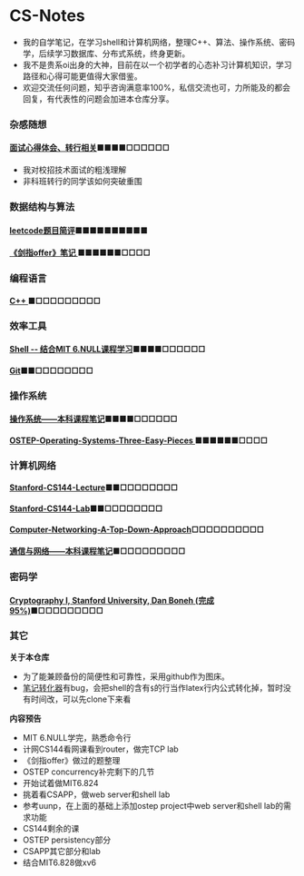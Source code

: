 # CS-Notes
* 我的自学笔记，在学习shell和计算机网络，整理C++、算法、操作系统、密码学，后续学习数据库、分布式系统，终身更新。
* 我不是贵系oi出身的大神，目前在以一个初学者的心态补习计算机知识，学习路径和心得可能更值得大家借鉴。
* 欢迎交流任何问题，知乎咨询满意率100%，私信交流也可，力所能及的都会回复，有代表性的问题会加进本仓库分享。

### 杂感随想

#### [面试心得体会、转行相关](https://github.com/huangrt01/CS-Notes/blob/master/Notes/Output/%E9%9D%A2%E8%AF%95%E5%BF%83%E5%BE%97%E4%BD%93%E4%BC%9A%E4%B8%8E%E8%BD%AC%E8%A1%8C%E7%9B%B8%E5%85%B3.md)■■■■□□□□□□

  * 我对校招技术面试的粗浅理解
  * 非科班转行的同学该如何突破重围

  

### 数据结构与算法

#### [leetcode题目简评](https://github.com/huangrt01/CS-Notes/blob/master/Notes/Output/leetcode%E9%A2%98%E7%9B%AE%E7%AE%80%E8%AF%84.md)■■■■■■■■■■

#### [《剑指offer》笔记 ](https://github.com/huangrt01/CS-Notes/blob/master/Notes/Output/%E3%80%8A%E5%89%91%E6%8C%87offer%E3%80%8B%E7%AC%94%E8%AE%B0.md)■■■■■■□□□□

### 编程语言

#### [C++ ](https://github.com/huangrt01/CS-Notes/blob/master/Notes/Output/C%2B%2B.md)■□□□□□□□□□

### 效率工具

#### [Shell   --  结合MIT 6.NULL课程学习](https://github.com/huangrt01/CS-Notes/blob/master/Notes/Output/Shell-MIT-6-NULL.md)■■■■□□□□□□

#### [Git](https://github.com/huangrt01/CS-Notes/blob/master/Notes/Output/git.md)■■□□□□□□□□

### 操作系统

#### [操作系统——本科课程笔记](https://github.com/huangrt01/CS-Notes/blob/master/Notes/Output/%E6%93%8D%E4%BD%9C%E7%B3%BB%E7%BB%9F.md)■■■■□□□□□□

#### [OSTEP-Operating-Systems-Three-Easy-Pieces ](https://github.com/huangrt01/CS-Notes/blob/master/Notes/Output/OSTEP-Operating-Systems-Three-Easy-Pieces.md)■■■■■■□□□□

### 计算机网络

#### [Stanford-CS144-Lecture](https://github.com/huangrt01/CS-Notes/blob/master/Notes/Output/Computer-Networking-Lecture-CS144-Stanford.md)■■□□□□□□□□

#### [Stanford-CS144-Lab](https://github.com/huangrt01/CS-Notes/blob/master/Notes/Output/Computer-Networking-Lab-CS144-Stanford.md)■■□□□□□□□□

#### [Computer-Networking-A-Top-Down-Approach](https://github.com/huangrt01/CS-Notes/blob/master/Notes/Output/Computer-Networking-A-Top-Down-Approach.md)□□□□□□□□□□

#### [通信与网络——本科课程笔记](https://github.com/huangrt01/CS-Notes/blob/master/Notes/%E9%80%9A%E4%BF%A1%E4%B8%8E%E7%BD%91%E7%BB%9C.md)■□□□□□□□□□

### 密码学

#### [Cryptography I, Stanford University, Dan Boneh (完成95%)](https://github.com/huangrt01/CS-Notes/blob/master/Notes/Output/Cryptography%20I%2C%20Stanford%20University%2C%20Coursera.md)■□□□□□□□□□

### 其它

**关于本仓库**

* 为了能兼顾备份的简便性和可靠性，采用github作为图床。
* [笔记转化器](https://github.com/huangrt01/CS-Notes)有bug，会把shell的含有`$`的行当作latex行内公式转化掉，暂时没有时间改，可以先clone下来看

**内容预告**

* MIT 6.NULL学完，熟悉命令行
* 计网CS144看网课看到router，做完TCP lab
* 《剑指offer》做过的题整理
* OSTEP concurrency补完剩下的几节
* 开始试着做MIT6.824
* 挑着看CSAPP，做web server和shell lab
* 参考uunp，在上面的基础上添加ostep project中web server和shell lab的需求功能
* CS144剩余的课
* OSTEP persistency部分
* CSAPP其它部分和lab
* 结合MIT6.828做xv6

